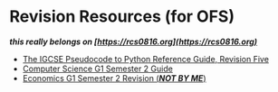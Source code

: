 # Revision Resources (for OFS)

***this really belongs on [https://rcs0816.org](https://rcs0816.org)***

* [The IGCSE Pseudocode to Python Reference Guide, Revision Five](https://ezntek.com/doc/pseudocodereference_rev5.pdf)
* [Computer Science G1 Semester 2 Guide](https://ezntek.com/revision/comp_sci_g1_s2.html)
* [Economics G1 Semester 2 Revision \(***NOT BY ME***\)](https://ezntek.com/revision/econs_g1_s2.pdf)
